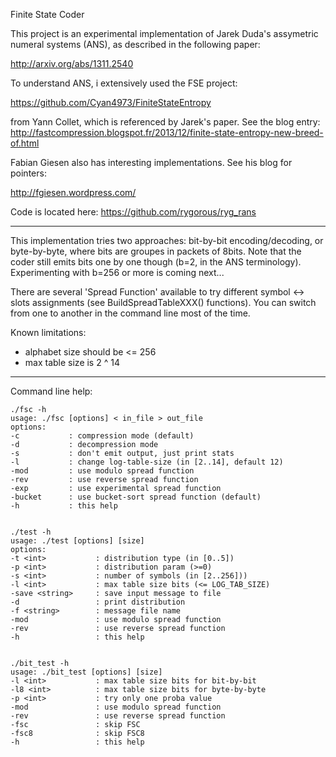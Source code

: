 Finite State Coder

This project is an experimental implementation of Jarek Duda's assymetric
numeral systems (ANS), as described in the following paper:

http://arxiv.org/abs/1311.2540

To understand ANS, i extensively used the FSE project:

https://github.com/Cyan4973/FiniteStateEntropy

from Yann Collet, which is referenced by Jarek's paper.
See the blog entry:
  http://fastcompression.blogspot.fr/2013/12/finite-state-entropy-new-breed-of.html

Fabian Giesen also has interesting implementations. See his blog for pointers:

http://fgiesen.wordpress.com/

Code is located here: https://github.com/rygorous/ryg_rans

-------------------

This implementation tries two approaches: bit-by-bit encoding/decoding,
or byte-by-byte, where bits are groupes in packets of 8bits.
Note that the coder still emits bits one by one though (b=2, in the
ANS terminology). Experimenting with b=256 or more is coming next...

There are several 'Spread Function' available to try different
symbol <-> slots assignments (see BuildSpreadTableXXX() functions).
You can switch from one to another in the command line most of the time.

Known limitations:
  - alphabet size should be <= 256
  - max table size is 2 ^ 14

-------------------

Command line help:

```
./fsc -h
usage: ./fsc [options] < in_file > out_file
options:
-c           : compression mode (default)
-d           : decompression mode
-s           : don't emit output, just print stats
-l           : change log-table-size (in [2..14], default 12)
-mod         : use modulo spread function
-rev         : use reverse spread function
-exp         : use experimental spread function
-bucket      : use bucket-sort spread function (default)
-h           : this help


./test -h
usage: ./test [options] [size]
options:
-t <int>           : distribution type (in [0..5])
-p <int>           : distribution param (>=0)
-s <int>           : number of symbols (in [2..256]))
-l <int>           : max table size bits (<= LOG_TAB_SIZE)
-save <string>     : save input message to file
-d                 : print distribution
-f <string>        : message file name
-mod               : use modulo spread function
-rev               : use reverse spread function
-h                 : this help


./bit_test -h
usage: ./bit_test [options] [size]
-l <int>           : max table size bits for bit-by-bit
-l8 <int>          : max table size bits for byte-by-byte
-p <int>           : try only one proba value
-mod               : use modulo spread function
-rev               : use reverse spread function
-fsc               : skip FSC
-fsc8              : skip FSC8
-h                 : this help
```
